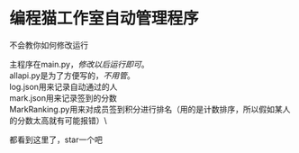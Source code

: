 # 编程猫工作室自动管理程序
不会教你如何修改运行

主程序在main.py，*修改以后运行即可*。\
allapi.py是为了方便写的，*不用管*。\
log.json用来记录自动通过的人\
mark.json用来记录签到的分数\
MarkRanking.py用来对成员签到积分进行排名（用的是计数排序，所以假如某人的分数太高就有可能报错）\

都看到这里了，star一个吧
